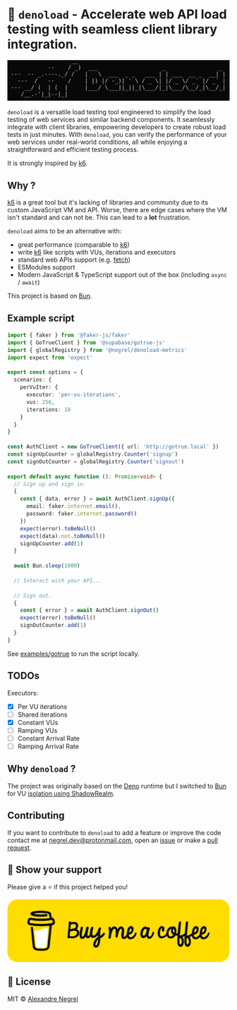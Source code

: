 # 🦕 `denoload` - Accelerate web API load testing with seamless client library integration.

![denoload ascii art](./.github/images/ascii.png)

`denoload` is a versatile load testing tool engineered to simplify the load
testing of web services and similar backend components. It seamlessly integrate
with client libraries, empowering developers to create robust load tests in just
minutes. With `denoload`, you can verify the performance of your web services
under real-world conditions, all while enjoying a straightforward and efficient
testing process.

It is strongly inspired by [k6][k6].

## Why ?

[k6][k6] is a great tool but it's lacking of libraries and community due to its
custom JavaScript VM and API. Worse, there are edge cases where the VM isn't
standard and can not be. This can lead to a **lot** frustration.

`denoload` aims to be an alternative with:
- great performance (comparable to [k6][k6])
- write [k6][k6] like scripts with VUs, iterations and executors
- standard web APIs support (e.g. [fetch](https://developer.mozilla.org/en-US/docs/Web/API/Fetch_API))
- ESModules support
- Modern JavaScript & TypeScript support out of the box (including `async` /
  `await`)

This project is based on [Bun][bun].

## Example script

```ts
import { faker } from '@faker-js/faker'
import { GoTrueClient } from '@supabase/gotrue-js'
import { globalRegistry } from '@negrel/denoload-metrics'
import expect from 'expect'

export const options = {
  scenarios: {
    perVuIter: {
      executor: 'per-vu-iterations',
      vus: 256,
      iterations: 10
    }
  }
}

const AuthClient = new GoTrueClient({ url: 'http://gotrue.local' })
const signUpCounter = globalRegistry.Counter('signup')
const signOutCounter = globalRegistry.Counter('signout')

export default async function (): Promise<void> {
  // Sign up and sign in.
  {
    const { data, error } = await AuthClient.signUp({
      email: faker.internet.email(),
      password: faker.internet.password()
    })
    expect(error).toBeNull()
    expect(data).not.toBeNull()
    signUpCounter.add(1)
  }

  await Bun.sleep(1000)

  // Interact with your API...

  // Sign out.
  {
    const { error } = await AuthClient.signOut()
    expect(error).toBeNull()
    signOutCounter.add(1)
  }
}
```

See [examples/gotrue](./examples/gotrue/) to run the script locally.

## TODOs

Executors:
- [x] Per VU iterations
- [ ] Shared iterations
- [x] Constant VUs
- [ ] Ramping VUs
- [ ] Constant Arrival Rate
- [ ] Ramping Arrival Rate

## Why `denoload` ?

The project was originally based on the [Deno](https://deno.land) runtime but I
switched to [Bun][bun] for VU [isolation using ShadowRealm](https://github.com/tc39/proposal-shadowrealm/).

## Contributing

If you want to contribute to `denoload` to add a feature or improve the code contact
me at [negrel.dev@protonmail.com](mailto:negrel.dev@protonmail.com), open an
[issue](https://github.com/negrel/denoload/issues) or make a
[pull request](https://github.com/negrel/denoload/pulls).

## :stars: Show your support

Please give a :star: if this project helped you!

[![buy me a coffee](.github/images/bmc-button.png)](https://www.buymeacoffee.com/negrel)

## :scroll: License

MIT © [Alexandre Negrel](https://www.negrel.dev/)

[k6]: https://k6.io/
[bun]: https://bun.sh/
